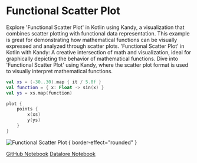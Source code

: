 # Functional Scatter Plot

<web-summary>
Explore 'Functional Scatter Plot' in Kotlin using Kandy, a visualization that combines scatter plotting with functional data representation.
This example is great for demonstrating how mathematical functions can be visually expressed and analyzed through scatter plots.
</web-summary>

<card-summary>
'Functional Scatter Plot' in Kotlin with Kandy: A creative intersection of math and visualization, ideal for graphically depicting the behavior of mathematical functions.
</card-summary>

<link-summary>
Dive into 'Functional Scatter Plot' using Kandy,
where the scatter plot format is used to visually interpret mathematical functions.
</link-summary>


<!---IMPORT org.jetbrains.kotlinx.kandy.letsplot.samples.Points-->

<!---FUN functional_scatter_plot-->

```kotlin
val xs = (-30..30).map { it / 5.0f }
val function = { x: Float -> sin(x) }
val ys = xs.map(function)

plot {
    points {
        x(xs)
        y(ys)
    }
}
```

<!---END-->

![Functional Scatter Plot](functional_scatter_plot.svg) { border-effect="rounded" }

<seealso style="cards">
       <category ref="example-ktnb">
           <a href="https://github.com/Kotlin/kandy/blob/main/examples/notebooks/lets-plot/samples/points/functional_scatter_plot.ipynb" summary="View the notebook on our GitHub repository">GitHub Notebook</a>
           <a href="https://datalore.jetbrains.com/report/static/KQKedA4jDrKu63O53gEN0z/uxcPBlCsOra5UmBUke0Dul" summary="Experiment with this example on Datalore">Datalore Notebook</a>
       </category>
</seealso>
